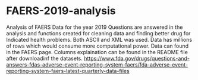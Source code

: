 # FAERS-2019-analysis
Analysis of FAERS Data for the year 2019
Questions are answered in the analysis and functions created for cleaning data and finding better drug for Indicated health problems. Both ASCII and XML was used.
Data has millions of rows which would consume more computational power.
Data can found in the FAERS page. Columns explaination can be found in the README file after downloadinf the datasets.
https://www.fda.gov/drugs/questions-and-answers-fdas-adverse-event-reporting-system-faers/fda-adverse-event-reporting-system-faers-latest-quarterly-data-files
